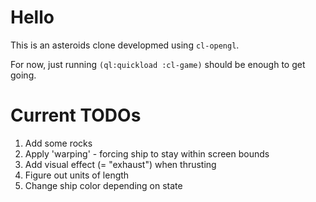 # Hello #
  
This is an asteroids clone developmed using `cl-opengl`.

For now, just running `(ql:quickload :cl-game)` should be enough to get going.

# Current TODOs #

1) Add some rocks
2) Apply 'warping' - forcing ship to stay within screen bounds
3) Add visual effect (= "exhaust") when thrusting
4) Figure out units of length
5) Change ship color depending on state
